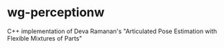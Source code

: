 # wg-perceptionw
C++ implementation of Deva Ramanan's "Articulated Pose Estimation with Flexible Mixtures of Parts"
